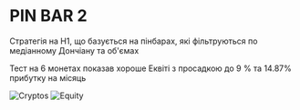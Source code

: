 # PIN BAR 2

Стратегія на Н1, що базується на пінбарах,
які фільтруються по медіанному Дончіану та об'ємах

Тест на 6 монетах показав хороше Еквіті
з просадкою до 9 % та 14.87% прибутку на місяць

![Cryptos](https://user-images.githubusercontent.com/108072766/214139740-ae18dcea-64ab-4964-9be4-f1b0a6b9e591.jpg)
![Equity](https://user-images.githubusercontent.com/108072766/214139744-e08dc884-752f-4f7b-8aee-aad70bd735b1.jpg)
